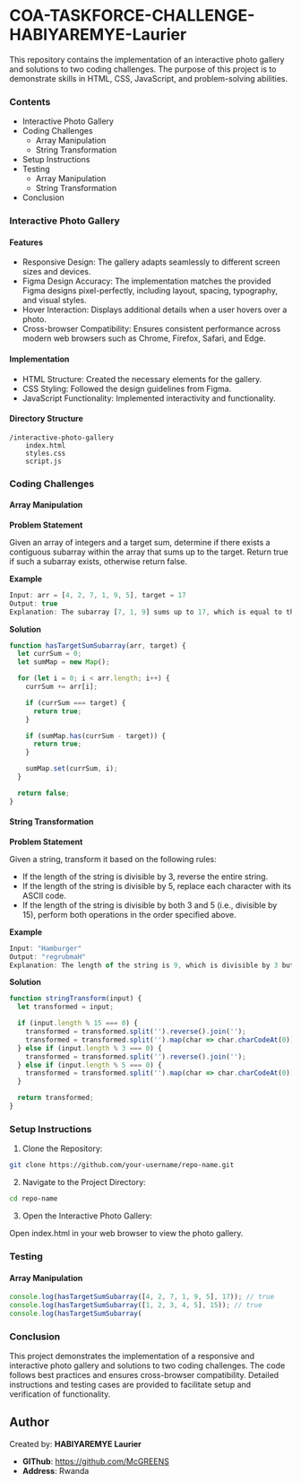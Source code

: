 

# COA-TASKFORCE-CHALLENGE-HABIYAREMYE-Laurier

This repository contains the implementation of an interactive photo gallery and solutions to two coding challenges. The purpose of this project is to demonstrate skills in HTML, CSS, JavaScript, and problem-solving abilities.

### Contents

* Interactive Photo Gallery
* Coding Challenges
    * Array Manipulation
    * String Transformation
* Setup Instructions
* Testing
    * Array Manipulation
    * String Transformation
* Conclusion

### Interactive Photo Gallery

#### Features

* Responsive Design: The gallery adapts seamlessly to different screen sizes and devices.
* Figma Design Accuracy: The implementation matches the provided Figma designs pixel-perfectly, including layout, spacing, typography, and visual styles.
* Hover Interaction: Displays additional details when a user hovers over a photo.
* Cross-browser Compatibility: Ensures consistent performance across modern web browsers such as Chrome, Firefox, Safari, and Edge.

#### Implementation

* HTML Structure: Created the necessary elements for the gallery.
* CSS Styling: Followed the design guidelines from Figma.
* JavaScript Functionality: Implemented interactivity and functionality.

#### Directory Structure

```
/interactive-photo-gallery
    index.html
    styles.css
    script.js
```

### Coding Challenges

#### Array Manipulation

**Problem Statement**

Given an array of integers and a target sum, determine if there exists a contiguous subarray within the array that sums up to the target. Return true if such a subarray exists, otherwise return false.

**Example**

```javascript
Input: arr = [4, 2, 7, 1, 9, 5], target = 17
Output: true
Explanation: The subarray [7, 1, 9] sums up to 17, which is equal to the target.
```

**Solution**

```javascript
function hasTargetSumSubarray(arr, target) {
  let currSum = 0;
  let sumMap = new Map();

  for (let i = 0; i < arr.length; i++) {
    currSum += arr[i];

    if (currSum === target) {
      return true;
    }

    if (sumMap.has(currSum - target)) {
      return true;
    }

    sumMap.set(currSum, i);
  }

  return false;
}
```

#### String Transformation

**Problem Statement**

Given a string, transform it based on the following rules:

* If the length of the string is divisible by 3, reverse the entire string.
* If the length of the string is divisible by 5, replace each character with its ASCII code.
* If the length of the string is divisible by both 3 and 5 (i.e., divisible by 15), perform both operations in the order specified above.

**Example**

```javascript
Input: "Hamburger"
Output: "regrubmaH"
Explanation: The length of the string is 9, which is divisible by 3 but not by 5 or 15. Therefore, the string is reversed, resulting in "regrubmaH".
```

**Solution**

```javascript
function stringTransform(input) {
  let transformed = input;

  if (input.length % 15 === 0) {
    transformed = transformed.split('').reverse().join('');
    transformed = transformed.split('').map(char => char.charCodeAt(0)).join(' ');
  } else if (input.length % 3 === 0) {
    transformed = transformed.split('').reverse().join('');
  } else if (input.length % 5 === 0) {
    transformed = transformed.split('').map(char => char.charCodeAt(0)).join(' ');
  }

  return transformed;
}
```

### Setup Instructions

1. Clone the Repository:

```sh
git clone https://github.com/your-username/repo-name.git
```

2. Navigate to the Project Directory:

```sh
cd repo-name
```

3. Open the Interactive Photo Gallery:

Open index.html in your web browser to view the photo gallery.

### Testing

#### Array Manipulation

```javascript
console.log(hasTargetSumSubarray([4, 2, 7, 1, 9, 5], 17)); // true
console.log(hasTargetSumSubarray([1, 2, 3, 4, 5], 15)); // true
console.log(hasTargetSumSubarray(
```

### Conclusion
This project demonstrates the implementation of a responsive and interactive photo gallery and solutions to two coding challenges. The code follows best practices and ensures cross-browser compatibility. Detailed instructions and testing cases are provided to facilitate setup and verification of functionality.

## Author
Created by: **HABIYAREMYE Laurier**
- **GIThub**: https://github.com/McGREENS
- **Address**: Rwanda

